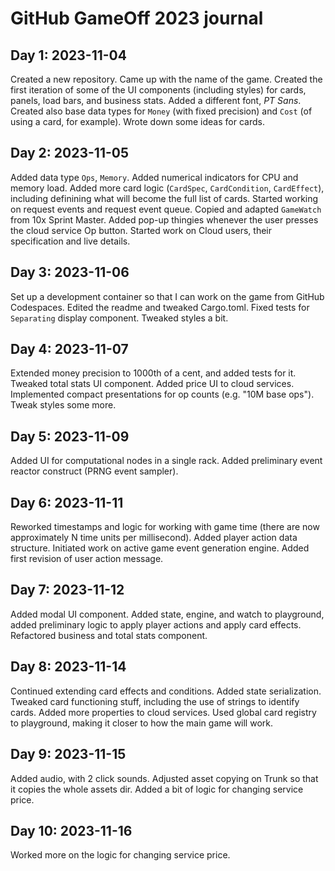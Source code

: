 # GitHub GameOff 2023 journal

## Day 1: 2023-11-04

Created a new repository.
Came up with the name of the game.
Created the first iteration of some of the UI components (including styles)
for cards, panels, load bars, and business stats.
Added a different font, _PT Sans_.
Created also base data types for `Money` (with fixed precision)
and `Cost` (of using a card, for example).
Wrote down some ideas for cards.

## Day 2: 2023-11-05

Added data type `Ops`, `Memory`.
Added numerical indicators for CPU and memory load.
Added more card logic (`CardSpec`, `CardCondition`, `CardEffect`),
including definining what will become the full list of cards.
Started working on request events and request event queue.
Copied and adapted `GameWatch` from 10x Sprint Master.
Added pop-up thingies whenever the user presses the cloud service Op button.
Started work on Cloud users, their specification and live details.

## Day 3: 2023-11-06

Set up a development container so that I can work on the game from GitHub Codespaces.
Edited the readme and tweaked Cargo.toml.
Fixed tests for `Separating` display component.
Tweaked styles a bit.

## Day 4: 2023-11-07

Extended money precision to 1000th of a cent, and added tests for it.
Tweaked total stats UI component.
Added price UI to cloud services.
Implemented compact presentations for op counts (e.g. "10M base ops").
Tweak styles some more.

## Day 5: 2023-11-09

Added UI for computational nodes in a single rack.
Added preliminary event reactor construct
(PRNG event sampler).

## Day 6: 2023-11-11

Reworked timestamps and logic for working with game time
(there are now approximately N time units per millisecond).
Added player action data structure.
Initiated work on active game event generation engine.
Added first revision of user action message.

## Day 7: 2023-11-12

Added modal UI component.
Added state, engine, and watch to playground,
added preliminary logic to apply player actions
and apply card effects.
Refactored business and total stats component.

## Day 8: 2023-11-14

Continued extending card effects and conditions.
Added state serialization.
Tweaked card functioning stuff, including the use of strings to identify cards.
Added more properties to cloud services.
Used global card registry to playground,
making it closer to how the main game will work.

## Day 9: 2023-11-15

Added audio, with 2 click sounds.
Adjusted asset copying on Trunk so that it copies the whole assets dir.
Added a bit of logic for changing service price.

## Day 10: 2023-11-16

Worked more on the logic for changing service price.
